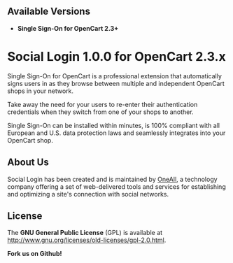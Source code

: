 ## Available Versions
* **Single Sign-On for OpenCart 2.3+**


# Social Login 1.0.0 for OpenCart 2.3.x

Single Sign-On for OpenCart is a professional extension that automatically 
signs users in as they browse between multiple and independent OpenCart 
shops in your network. 

Take away the need for your users to re-enter their authentication credentials 
when they switch from one of your shops to another. 

Single Sign-On can be installed within minutes, is 100% compliant with all 
European and U.S. data protection laws and seamlessly integrates into 
your OpenCart shop. 


## About Us
Social Login has been created and is maintained by [OneAll](http://www.oneall.com/), a technology company offering a set of 
web-delivered tools and services for establishing and optimizing a site's connection with social networks.


## License
The **GNU General Public License** (GPL) is available at http://www.gnu.org/licenses/old-licenses/gpl-2.0.html.



**Fork us on Github!**